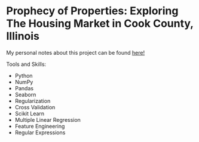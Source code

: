 # Prophecy of Properties: Exploring The Housing Market in Cook County, Illinois

My personal notes about this project can be found [here!](https://docs.google.com/document/d/1ZYkYPY8aP_EnKS_nF7BXJ_auqGUu0AoAtYmu69Q_ccU/edit#heading=h.9d5oagvfhxla)

Tools and Skills: 
- Python
- NumPy
- Pandas
- Seaborn
- Regularization
- Cross Validation
- Scikit Learn
- Multiple Linear Regression
- Feature Engineering
- Regular Expressions

